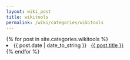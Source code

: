 ```yaml
---
layout: wiki_post
title: wikitools
permalink: /wiki/categories/wikitools
---
```


<div class="card">
{% for post in site.categories.wikitools %}
<li class="category-posts"><span>{{ post.date | date_to_string }}</span> &nbsp; <a href="{{ post.url }}">{{ post.title }}</a></li>
{% endfor %}
</div>